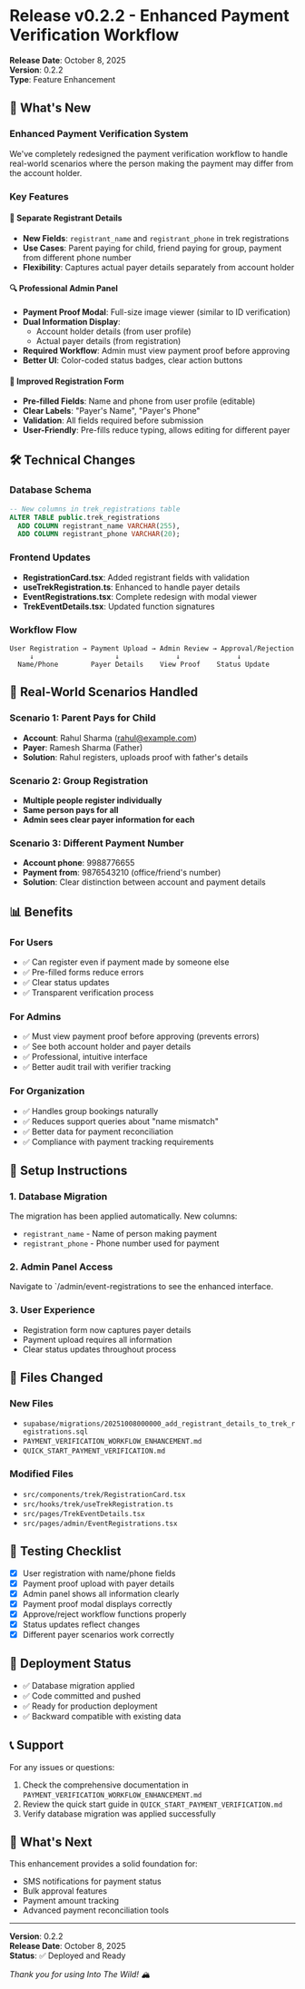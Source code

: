 # Release v0.2.2 - Enhanced Payment Verification Workflow

**Release Date**: October 8, 2025  
**Version**: 0.2.2  
**Type**: Feature Enhancement

## 🚀 What's New

### Enhanced Payment Verification System

We've completely redesigned the payment verification workflow to handle real-world scenarios where the person making the payment may differ from the account holder.

### Key Features

#### 🎯 **Separate Registrant Details**

- **New Fields**: `registrant_name` and `registrant_phone` in trek registrations
- **Use Cases**: Parent paying for child, friend paying for group, payment from different phone number
- **Flexibility**: Captures actual payer details separately from account holder

#### 🔍 **Professional Admin Panel**

- **Payment Proof Modal**: Full-size image viewer (similar to ID verification)
- **Dual Information Display**:
  - Account holder details (from user profile)
  - Actual payer details (from registration)
- **Required Workflow**: Admin must view payment proof before approving
- **Better UI**: Color-coded status badges, clear action buttons

#### 📝 **Improved Registration Form**

- **Pre-filled Fields**: Name and phone from user profile (editable)
- **Clear Labels**: "Payer's Name", "Payer's Phone"
- **Validation**: All fields required before submission
- **User-Friendly**: Pre-fills reduce typing, allows editing for different payer

## 🛠️ Technical Changes

### Database Schema

```sql
-- New columns in trek_registrations table
ALTER TABLE public.trek_registrations
  ADD COLUMN registrant_name VARCHAR(255),
  ADD COLUMN registrant_phone VARCHAR(20);
```

### Frontend Updates

- **RegistrationCard.tsx**: Added registrant fields with validation
- **useTrekRegistration.ts**: Enhanced to handle payer details
- **EventRegistrations.tsx**: Complete redesign with modal viewer
- **TrekEventDetails.tsx**: Updated function signatures

### Workflow Flow

```
User Registration → Payment Upload → Admin Review → Approval/Rejection
     ↓                    ↓              ↓              ↓
  Name/Phone        Payer Details    View Proof    Status Update
```

## 🎯 Real-World Scenarios Handled

### Scenario 1: Parent Pays for Child

- **Account**: Rahul Sharma (rahul@example.com)
- **Payer**: Ramesh Sharma (Father)
- **Solution**: Rahul registers, uploads proof with father's details

### Scenario 2: Group Registration

- **Multiple people register individually**
- **Same person pays for all**
- **Admin sees clear payer information for each**

### Scenario 3: Different Payment Number

- **Account phone**: 9988776655
- **Payment from**: 9876543210 (office/friend's number)
- **Solution**: Clear distinction between account and payment details

## 📊 Benefits

### For Users

- ✅ Can register even if payment made by someone else
- ✅ Pre-filled forms reduce errors
- ✅ Clear status updates
- ✅ Transparent verification process

### For Admins

- ✅ Must view payment proof before approving (prevents errors)
- ✅ See both account holder and payer details
- ✅ Professional, intuitive interface
- ✅ Better audit trail with verifier tracking

### For Organization

- ✅ Handles group bookings naturally
- ✅ Reduces support queries about "name mismatch"
- ✅ Better data for payment reconciliation
- ✅ Compliance with payment tracking requirements

## 🔧 Setup Instructions

### 1. Database Migration

The migration has been applied automatically. New columns:

- `registrant_name` - Name of person making payment
- `registrant_phone` - Phone number used for payment

### 2. Admin Panel Access

Navigate to `/admin/event-registrations to see the enhanced interface.

### 3. User Experience

- Registration form now captures payer details
- Payment upload requires all information
- Clear status updates throughout process

## 📁 Files Changed

### New Files

- `supabase/migrations/20251008000000_add_registrant_details_to_trek_registrations.sql`
- `PAYMENT_VERIFICATION_WORKFLOW_ENHANCEMENT.md`
- `QUICK_START_PAYMENT_VERIFICATION.md`

### Modified Files

- `src/components/trek/RegistrationCard.tsx`
- `src/hooks/trek/useTrekRegistration.ts`
- `src/pages/TrekEventDetails.tsx`
- `src/pages/admin/EventRegistrations.tsx`

## 🧪 Testing Checklist

- [x] User registration with name/phone fields
- [x] Payment proof upload with payer details
- [x] Admin panel shows all information clearly
- [x] Payment proof modal displays correctly
- [x] Approve/reject workflow functions properly
- [x] Status updates reflect changes
- [x] Different payer scenarios work correctly

## 🚀 Deployment Status

- ✅ Database migration applied
- ✅ Code committed and pushed
- ✅ Ready for production deployment
- ✅ Backward compatible with existing data

## 📞 Support

For any issues or questions:

1. Check the comprehensive documentation in `PAYMENT_VERIFICATION_WORKFLOW_ENHANCEMENT.md`
2. Review the quick start guide in `QUICK_START_PAYMENT_VERIFICATION.md`
3. Verify database migration was applied successfully

## 🎉 What's Next

This enhancement provides a solid foundation for:

- SMS notifications for payment status
- Bulk approval features
- Payment amount tracking
- Advanced payment reconciliation tools

---

**Version**: 0.2.2  
**Release Date**: October 8, 2025  
**Status**: ✅ Deployed and Ready

_Thank you for using Into The Wild! 🏔️_

